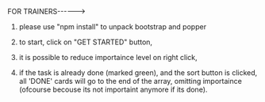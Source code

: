 FOR TRAINERS------>

1. please use "npm install" to unpack bootstrap and popper

2. to start, click on "GET STARTED" button,

3. it is possible to reduce importaince level on right click,

4. if the task is already done (marked green), and the sort button is clicked, all 'DONE' cards will go to the end of the array, omitting importaince (ofcourse becouse its not importaint anymore if its done).
